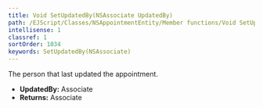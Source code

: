```yaml
---
title: Void SetUpdatedBy(NSAssociate UpdatedBy)
path: /EJScript/Classes/NSAppointmentEntity/Member functions/Void SetUpdatedBy(NSAssociate p_0)
intellisense: 1
classref: 1
sortOrder: 1034
keywords: SetUpdatedBy(NSAssociate)
---
```



The person that last updated the appointment.



* **UpdatedBy:** Associate
* **Returns:** Associate


